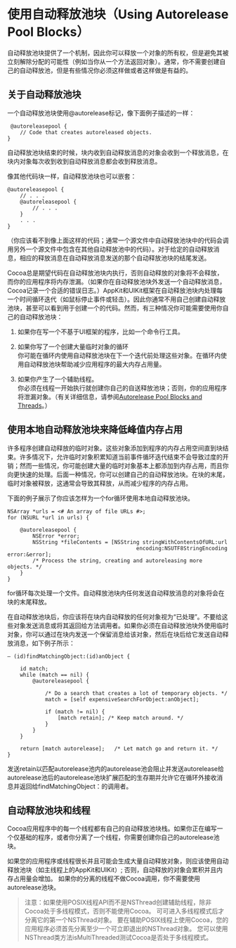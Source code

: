 # 使用自动释放池块（Using Autorelease Pool Blocks）

自动释放池块提供了一个机制，因此你可以释放一个对象的所有权，但是避免其被立刻解除分配的可能性（例如当你从一个方法返回对象）。通常，你不需要创建自己的自动释放池，但是有些情况你必须这样做或者这样做是有益的。

## 关于自动释放池块

一个自动释放池块使用@autorelease标记，像下面例子描述的一样：

```
 @autoreleasepool {
    // Code that creates autoreleased objects.
}
```

自动释放池块结束的时候，块内收到自动释放消息的对象会收到一个释放消息，在块内对象每次收到收到自动释放消息都会收到释放消息。

像其他代码块一样，自动释放池块也可以嵌套：

```
@autoreleasepool {
    // . . .
    @autoreleasepool {
        // . . .
    }
    . . .
}
```

（你应该看不到像上面这样的代码；通常一个源文件中自动释放池块中的代码会调用另外一个源文件中包含在其他自动释放池中的代码）。对于给定的自动释放消息，相应的释放消息在自动释放消息发送的那个自动释放池块的结尾发送。

Cocoa总是期望代码在自动释放池块内执行，否则自动释放的对象将不会释放，而你的应用程序将内存泄漏。（如果你在自动释放池块外发送一个自动释放消息，Cocoa记录一个合适的错误日志。）AppKit和UIKit框架在自动释放池块内处理每一个时间循环迭代（如鼠标停止事件或轻击）。因此你通常不用自己创建自动释放池块，甚至可以看到用于创建一个的代码。然而，有三种情况你可能需要使用你自己的自动释放池块：

1. 如果你在写一个不基于UI框架的程序，比如一个命令行工具。
2. 如果你写了一个创建大量临时对象的循环  
   你可能在循环内使用自动释放池块在下一个迭代前处理这些对象。在循环内使用自动释放池块帮助减少应用程序的最大内存占用量。

3. 如果你产生了一个辅助线程。  
   你必须在线程一开始执行就创建你自己的自送释放池块；否则，你的应用程序将泄漏对象。（有关详细信息，请参阅[Autorelease Pool Blocks and Threads](https://developer.apple.com/library/content/documentation/Cocoa/Conceptual/MemoryMgmt/Articles/mmAutoreleasePools.html#//apple_ref/doc/uid/20000047-1041876)。）

## 使用本地自动释放池块来降低峰值内存占用

许多程序创建自动释放的临时对象。这些对象添加到程序的内存占用空间直到块结束。许多情况下，允许临时对象积累知道当前事件循环迭代结束不会导致过度的开销；然而一些情况，你可能创建大量的临时对象基本上都添加到内存占用，而且你向更快速的处理。后面一种情况，你可以创建自己的自动释放池块。在块的末尾，临时对象被释放，这通常会导致其释放，从而减少程序的内存占用。

下面的例子展示了你应该怎样为一个for循环使用本地自动释放池块。

```
NSArray *urls = <# An array of file URLs #>;
for (NSURL *url in urls) {

    @autoreleasepool {
        NSError *error;
        NSString *fileContents = [NSString stringWithContentsOfURL:url
                                         encoding:NSUTF8StringEncoding error:&error];
        /* Process the string, creating and autoreleasing more objects. */
    }
}
```

for循环每次处理一个文件。自动释放池块内任何发送自动释放消息的对象将会在块的末尾释放。

在自动释放池块后，你应该将在块内自动释放的任何对象视为“已处理”。不要给这些对象发送消息或将其返回给方法调用者。如果你必须在自动释放池块外使用临时对象，你可以通过在块内发送一个保留消息给该对象，然后在块后给它发送自动释放消息，如下例子所示：

```
– (id)findMatchingObject:(id)anObject {

    id match;
    while (match == nil) {
        @autoreleasepool {

            /* Do a search that creates a lot of temporary objects. */
            match = [self expensiveSearchForObject:anObject];

            if (match != nil) {
                [match retain]; /* Keep match around. */
            }
        }
    }

    return [match autorelease];   /* Let match go and return it. */
}
```

发送retain以匹配autorelease池内的autorelease池会阻止并发送autorelease给autorelease池后的autorelease池块扩展匹配的生存期并允许它在循环外接收消息并返回给findMatchingObject：的调用者。

## 自动释放池块和线程

Cocoa应用程序中的每一个线程都有自己的自动释放池块栈。如果你正在编写一个仅基础的程序，或者你分离了一个线程，你需要创建你自己的autorelease池块。

如果您的应用程序或线程很长并且可能会生成大量自动释放对象，则应该使用自动释放池块（如主线程上的AppKit和UIKit）; 否则，自动释放的对象会累积并且内存占用量会增加。 如果你的分离的线程不做Cocoa调用，你不需要使用autorelease池块。

> 注意：如果使用POSIX线程API而不是NSThread创建辅助线程，除非Cocoa处于多线程模式，否则不能使用Cocoa。 可可进入多线程模式后才分离它的第一个NSThread对象。 要在辅助POSIX线程上使用Cocoa，您的应用程序必须首先分离至少一个可立即退出的NSThread对象。 您可以使用NSThread类方法isMultiThreaded测试Cocoa是否处于多线程模式。



